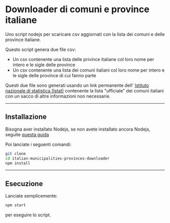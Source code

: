 # Downloader di comuni e province italiane

Uno script nodejs per scaricare csv aggiornati con la lista dei comuni e delle province italiane.

Questo script genera due file csv:

- Un csv contenente una  lista delle privince italiane col loro nome per intero e le sigle delle province
- Un csv contenente una lista dei comuni italiani col loro nome per intero e le sigle delle province di cui fanno parte

Questi due file sono generati usando un link permanente dell' [Istituto nazionale di statistica (Istat)](https://it.wikipedia.org/wiki/Istituto_nazionale_di_statistica) contenente la lista "ufficiale" dei comuni italiani con un sacco di altre informazioni non necessarie.

------

## Installazione

Bisogna aver installato Nodejs, se non avete installato ancora Nodejs, seguite [questa guida](https://nodejs.org/en/download)

Poi lanciate i seguenti comandi:

```bash
git clone
cd italian-municipalities-provinces-downloader
npm install
```

------

## Esecuzione

Lanciate semplicemente:

```bash
npm start
```

per eseguire lo script.
